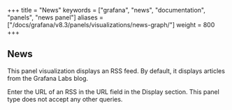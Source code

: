 +++
title = "News"
keywords = ["grafana", "news", "documentation", "panels", "news panel"]
aliases = ["/docs/grafana/v8.3/panels/visualizations/news-graph/"]
weight = 800
+++

## News

This panel visualization displays an RSS feed. By default, it displays articles from the Grafana Labs blog.

Enter the URL of an RSS in the URL field in the Display section. This panel type does not accept any other queries.
